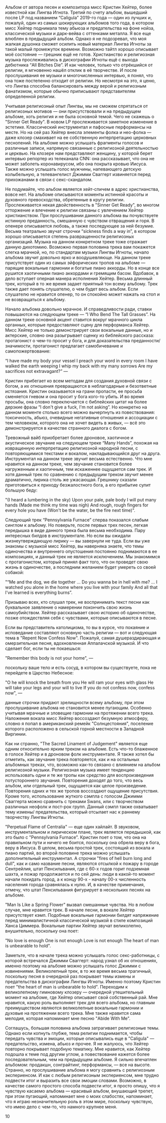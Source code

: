 Альбом от автора песен и композитора мисс Кристин Хейтер, более известной как Лингва Игнота. Третий по счету альбом, вышедший после LP под названием “Caligula” 2019-го года — один из лучших и, пожалуй, один из самых шокирующих альбомов того года, в котором мисс Хейтер поднимала тему абьюза и предательства на фоне нойза, классической музыки и дарк-вейва с оттенками металла. Я все еще влюблен в предыдущий альбом. Однако я не подозревал, что моя жалкая душонка сможет осилить новый материал Лингва Игноты за такой малый промежуток времени. Возможно тайтл хорошо описывает моё состояние — грешник ещё не готов. Христианство и религиозная музыка прослеживались в дискографии Игноты ещё с выхода дебютника “All Bitches Die”. И как человек, только что отрёкшийся от религии, я мгновенно нашёл отклик в её творчестве. И после прослушивания ее музыки и многочисленных интервью, я понял, что она тоже постепенно отходит от религии. Но несмотря на это, я ценю, что Лингва способна балансировать между верой и религиозным фанатизмом, которые обычно приписывают представителям определенной религии.

Учитывая религиозный опыт Лингвы, мы не сможем спрятаться от религиозных мотивов — они присутствовали и на предыдущем альбоме, хоть религия и не была основной темой. Чего не скажешь о "Sinner Get Ready". В новом LP прослеживается заметное изменение в эстетике. Классический инструментал и пафосные перформансы на месте. Но на сей раз Хейтер внесла элементы фолка и нео-фолка — даже клозер смахивает на ее собственную интерпретацию церковных песнопений. На альбоме можно услышать фрагменты голосов и различные записи, напрямую связанные с религиозной деятельностью и церквью. На клозере нам представляют женщину, у которой берет интервью репортер из телеканала CNN: она рассказывает, что она не может заболеть коронавирусом, ибо она покрыта кровью Иисуса. Также можно услышать голос мужчины, напевающего детскую колыбельную, а телевангелист Джимми Сваггерт извиняется перед прихожанами в связи с секс-скандалом.

Не подумайте, что альбом является хейт-спичем в адрес христианства, вовсе нет. На альбоме описываются моменты истинной красоты и духовного превосходства, обретенные в кругу религии. Прослеживается некая двойственность в "Sinner Get Ready", во многом отторжение и влечение к религии связаны с увлечением Хейтер христианством. При прослушивании данного альбома вы почувствуете истинную преданность, смешанную с чувством отвращения и горя. В опенере описывается любовь, а также последующее за ней безумие. Весьма театрально звучат строчки “sickness finds a way in”, в котором хорошо описывается степень развращенности религиозных организаций. Музыка на данном конкретном треке тоже отражает данную дихотомию. Возможно первая половина трека вам покажется слегка мрачной, но, по стандартам музыки Лингвы Игноты, начало альбома звучит довольно ярко и воодушевляюще. На данном треке присутствует один из самых эйфорических тропов на альбоме — парящие вокальные гармонии и богатые пиано аккорды. Но в конце все рушится хаотичными пиано аккордами и гремящим басом. Вдобавок, в дело вступает оперная манера исполнения Хейтер. Весьма длинный трек, который в то же время задает приятный тон всему альбому. Трек также дает понять слушателю, о чем будет весь альбом. Если слушателю не нравится опенер, то он спокойно может нажать на стоп и не возвращаться к альбому.

Начало альбома довольно мрачное. И справедливости ради, ставки повышаются на следующем треке — “I Who Bend The Tall Grasses”. На данном треке основной акцент ставится вокруг мрачного цикла органных, которые предоставляют сцену для перформанса Хейтер. Мисс Хейтер не только демонстрирует свои вокальные данные, но и актерские, словно она разыгрывает сценку из библейского рассказа: протагонист о чем-то просит у бога, и для доказательства преданности/значимости, протагонист предлагает самобичевание и самопожертвование:

“I have made my body your vessel
I preach your word in every room
I have walked the earth weeping
I whip my back with my many sorrows
Are my sacrifices not extravagant?” —

Кристин прибегает ко всем методам для создания духовной связи с богом, а их отношения превращаются в неблагодарные и безответные истязания. Кристин оказывается на грани пропасти, ее просьба сменяется гневом и она просит у бога кого-то убить. И во время просьбы, она словно переключается с библейских цитат на более дерзкие фразы “I don't give a fuck, I'm not asking”. Но конкретно на данном моменте столько всего можно вычерпнуть из повествования: токсичность, абьюз, очевидные негативные отношения и ассоциации с тем человеком, которого она не хочет видеть в живых, — всё это демонстрируется в качестве странного диалога с богом.

Тревожный вайб приобретает более дроновое, хаотичное и акустическое звучание на следующем треке “Many Hands”, похожая на извращенную интерпретацию религиозной народной песни, с повторяющимися текстами и вокалом, накладывающийся друг на друга. Инструментал на данном треке звучит весьма естественно. Что мне нравится на данном треке, чем звучание становится более нагруженным и хаотичным, тем искаженнее ощущается сам трек. И хотя данный трек по сравнению с предыдущим треком звучит менее драматично, лирика столь же ужасающая. Грешнику сказали приготовиться к приходу безжалостного бога, а его прибытие сулит большую беду:

"(I heard a lumbering in the sky)
Upon your pale, pale body I will put many hands
(Made me think my time was nigh)
And rough, rough fingers for every hole you have
(Won't be the water, be the fire next time)".

Следующий трек “Pennsylvania Furnace” сперва показался слабым синглом к альбому. Но поверьте, после первых трех песен, легкая передышка в виде данного трека была весьма необходима. Пару интересных билдов в инструментале. Но если вы ожидали жизнеутверждающую лирику — вы завернули не туда. Если вы уже знакомы с музыкой мисс Хейтер, вы наверняка знаете, что темы одиночества и внутреннего опустошения постоянно поднимаются в ее композициях, и данный трек не является исключением. Мы знакомимся с протагонистом, который принял факт того, что он проведет свою жизнь в одиночестве, а последним желанием будет умереть со своей собакой:

"“Me and the dog, we die together
…
Do you wanna be in hell with me?
…
I watched you alone in the home where you live with your family
And all that I've learned is everything burns”.

Призываю всех, кто слушал трек, не воспринимать текст песни как буквальное заявление о намерении покончить свою жизнь самоубийством. Хейтер рассказывает свою историю об одиночестве, позже отождествляя себя с чувствами, которые описываются в песне.

Если вы представитель католицизма, то вы в курсе, что покаяние и исповедание составляют основную часть религии — вот и следующая тема в "Repent Now Confess Now". Пожалуй, самая душераздирающая и омерзительная песня, вдохновленная Аппалачской музыкой. И что сделает бог, если ты не покаешься:

"Remember this body is not your home", —

поскольку ваше тело и есть сосуд, в котором вы существуете, пока не перейдете в Царство Небесное:

"O he will knock the breath from you
He will ram your eyes with glass
He will take your legs and your will to live
If you do not confess now, confess now", —

данные строчки придают зрелищности всему альбому, при этом прослушивание альбома не становится менее пугающим. Особенно учитывая мрачные и зловещие гармонии на протяжении всего трека. Наложения вокала мисс Хейтер воссоздают безумную атмосферу, словно я попал в американский ремейк "Солнцестояния", поселение которого расположено в сельской горной местности в Западной Виргинии.

Как ни странно, "The Sacred Linament of Judgement" является еще одним относительно ярким треком на альбоме. Есть что-то блаженное в голосе Хейтер и в дроновом фолк инструментале. Я также хотел бы отметить, как звучание трека повторяется, как и на остальных альбомных треках, что, возможно как-то связано с влиянием на альбом религиозной музыки. Религиозная музыка имеет тенденцию использовать одни и те же тропы как средство для воспроизведения потустороннего звучания. Повторения доходят до того, что весь альбом, или отдельный трек, ощущается как целое произведение. Повторения одних и тех же тропов воссоздают ощущение присутствия. Кроме того, использование жуткого сэмпла с голосом Джимми Сваггерта можно сравнить с треками Swans, или с творчеством различных неофолк и пост-рок групп. Данный сэмпл также охватывает тему измены/ предательства, который отсылает нас к раннему творчеству Лингвы Игноты.

"Perpetual Flame of Centralia" — еще один хайлайт. В звуковом, инструментальном и лирическом плане, трек является передышкой, как это было с "Pennsylvania Furnace". Кристин поет о том, что она на правильном пути и ничего не боится, поскольку она обрела веру в бога, веру в Иисуса. В целом, весьма простой трек, состоящий из вокала и пиано партий, во второй половине трека можно услышать дополнительный инструментал. А строчки "fires of hell burn long and dull", как и само название песни, являются отсылкой к пожару в городе Сентрейлия, штат Пенсильвания, где с 60-х годов горит подземная шахта, и пожар продолжается и по сей день: люди в какой-то момент начали покидать город, а к концу 90-х - началу 00-х численность населения города сравнялась к нулю. И, в качестве примечания, отмечу, что штат Пенсильвания фигурирует в нескольких песнях на альбоме.

"Man Is Like a Spring Flower" вызвал смешанные чувства. Но в любом случае, мне нравится трек. В начале песни, в вокале Хейтер присутствует кэмп. Подобные вокальные гармонии билдят напряжение перед минималистичной классической музыкой в стиле композиций Ханса Циммера. Вокальные партии Хейтер звучат великолепно, внушительно, поскольку она поет:

"No love is enough
One is not enough
Love is not enough
The heart of man is unbearable to hold".

Заметьте, что в начале трека можно услышать голос секс-работницы, с которой встречался Джимми Сваггерт: народ узнал об их отношениях, именно поэтому на альбоме можно услышать голос Джимми с извинениями. Великолепный трек, в то же время весьма трагичный, поскольку песня в очередной раз покрывает темы измены и предательства в дискографии Лингвы Игноты. Именно поэтому Кристин поет "the heart of man is unbearable to hold". Переходим к великолепному гимновому клозеру — очередной утешительный момент на альбоме, где Хейтер описывает свой собственный рай. Мне нравится, какую роль выполняет трек для всего альбома, но главным преимуществом являются великолепные вокальные гармонии и духовые на протяжении всего трека. Мне также нравится сама мелодия, которая напоминает мне песню "Abide With Me".

Соглашусь, большая половина альбома затрагивает религиозные темы. Однако если копнуть глубже, тема религии поднимается, чтобы передать чувства и эмоции, которые описывались еще в "Caligula" — предательство, измена, абьюз и прочее. Я не жалуюсь, что Хейтер повторно покрывает подобную тематику. Мне нравится, как Хейтер подошла к теме под другим углом, а повествование кажется более последовательным, чем на предыдущем альбоме. Я сильно впечатлен альбомом: продакшн, сонграйтинг, перформансы, — все на высоте. Странно, но прослушивание альбома я могу сравнить с религиозным экспериенсом. И как с любым религиозным экспериенсом, мне трудно подвести итог и выразить все свои эмоции словами. Возможно, в качестве самого простого способа подвести итог, я просто опишу, что я чувствую касаемо альбома — красивый альбом, внушающий трепет, при этом пугающий, напоминает мне о моих слабостях, напоминает, что я играю незначительную роль в этом мире, поскольку чувствую, что имею дело с чем-то, что намного крупнее меня.

10
